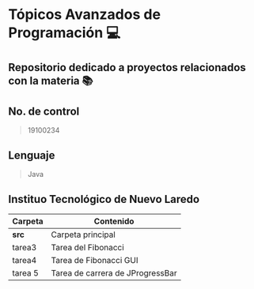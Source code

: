 # Tópicos Avanzados de Programación :computer:

## Repositorio dedicado a proyectos relacionados con la materia :books:


## No. de control
> 19100234 

## Lenguaje
> Java


## Instituo Tecnológico de Nuevo Laredo

| Carpeta | Contenido |
| ------- | --------- |
|   __src__   |  Carpeta principal |
| tarea3  |  Tarea del Fibonacci |
| tarea4  |  Tarea de Fibonacci GUI |
| tarea 5 |  Tarea de carrera de JProgressBar |
